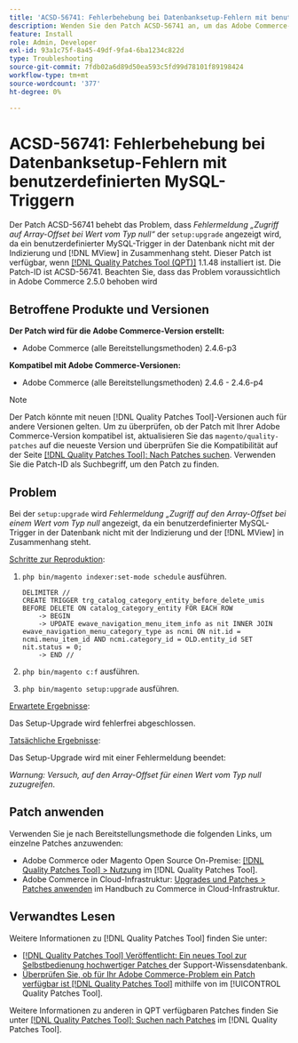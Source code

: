 ```yaml
---
title: 'ACSD-56741: Fehlerbehebung bei Datenbanksetup-Fehlern mit benutzerdefinierten MySQL-Triggern'
description: Wenden Sie den Patch ACSD-56741 an, um das Adobe Commerce-Problem zu beheben, bei dem während „setup:upgrade“ eine Fehlermeldung „Zugriff auf Array-Offset mit dem Wert null“ angezeigt wird, da ein benutzerdefinierter MySQL-Trigger in der Datenbank nicht mit der Indizierung und  [!DNL MView] in Zusammenhang steht.
feature: Install
role: Admin, Developer
exl-id: 93a1c75f-8a45-49df-9fa4-6ba1234c822d
type: Troubleshooting
source-git-commit: 7fdb02a6d89d50ea593c5fd99d78101f89198424
workflow-type: tm+mt
source-wordcount: '377'
ht-degree: 0%

---
```


# ACSD-56741: Fehlerbehebung bei Datenbanksetup-Fehlern mit benutzerdefinierten MySQL-Triggern

Der Patch ACSD-56741 behebt das Problem, dass *Fehlermeldung „Zugriff auf Array-Offset bei Wert vom Typ null“* der `setup:upgrade` angezeigt wird, da ein benutzerdefinierter MySQL-Trigger in der Datenbank nicht mit der Indizierung und [!DNL MView] in Zusammenhang steht. Dieser Patch ist verfügbar, wenn [[!DNL Quality Patches Tool (QPT)]](https://experienceleague.adobe.com/en/docs/commerce-operations/tools/quality-patches-tool/quality-patches-tool-to-self-serve-quality-patches) 1.1.48 installiert ist. Die Patch-ID ist ACSD-56741. Beachten Sie, dass das Problem voraussichtlich in Adobe Commerce 2.5.0 behoben wird

## Betroffene Produkte und Versionen

**Der Patch wird für die Adobe Commerce-Version erstellt:**

* Adobe Commerce (alle Bereitstellungsmethoden) 2.4.6-p3

**Kompatibel mit Adobe Commerce-Versionen:**

* Adobe Commerce (alle Bereitstellungsmethoden) 2.4.6 - 2.4.6-p4

>[!NOTE]
>
>Der Patch könnte mit neuen [!DNL Quality Patches Tool]-Versionen auch für andere Versionen gelten. Um zu überprüfen, ob der Patch mit Ihrer Adobe Commerce-Version kompatibel ist, aktualisieren Sie das `magento/quality-patches` auf die neueste Version und überprüfen Sie die Kompatibilität auf der Seite [[!DNL Quality Patches Tool]: Nach Patches suchen](https://experienceleague.adobe.com/tools/commerce-quality-patches/index.html). Verwenden Sie die Patch-ID als Suchbegriff, um den Patch zu finden.

## Problem

Bei der `setup:upgrade` wird *Fehlermeldung „Zugriff auf den Array-Offset bei einem Wert vom Typ null* angezeigt, da ein benutzerdefinierter MySQL-Trigger in der Datenbank nicht mit der Indizierung und der [!DNL MView] in Zusammenhang steht.

<u>Schritte zur Reproduktion</u>:

1. `php bin/magento indexer:set-mode schedule` ausführen.

   ```
   DELIMITER //
   CREATE TRIGGER trg_catalog_category_entity_before_delete_umis BEFORE DELETE ON catalog_category_entity FOR EACH ROW
       -> BEGIN
       -> UPDATE ewave_navigation_menu_item_info as nit INNER JOIN ewave_navigation_menu_category_type as ncmi ON nit.id = ncmi.menu_item_id AND ncmi.category_id = OLD.entity_id SET nit.status = 0;
       -> END //
   ```

1. `php bin/magento c:f` ausführen.
1. `php bin/magento setup:upgrade` ausführen.

<u>Erwartete Ergebnisse</u>:

Das Setup-Upgrade wird fehlerfrei abgeschlossen.

<u>Tatsächliche Ergebnisse</u>:

Das Setup-Upgrade wird mit einer Fehlermeldung beendet:

*Warnung: Versuch, auf den Array-Offset für einen Wert vom Typ null zuzugreifen*.

## Patch anwenden

Verwenden Sie je nach Bereitstellungsmethode die folgenden Links, um einzelne Patches anzuwenden:

* Adobe Commerce oder Magento Open Source On-Premise: [[!DNL Quality Patches Tool] > Nutzung](/help/tools/quality-patches-tool/usage.md) im [!DNL Quality Patches Tool].
* Adobe Commerce in Cloud-Infrastruktur: [Upgrades und Patches > Patches anwenden](https://experienceleague.adobe.com/docs/commerce-cloud-service/user-guide/develop/upgrade/apply-patches.html) im Handbuch zu Commerce in Cloud-Infrastruktur.

## Verwandtes Lesen

Weitere Informationen zu [!DNL Quality Patches Tool] finden Sie unter:

* [[!DNL Quality Patches Tool] Veröffentlicht: Ein neues Tool zur Selbstbedienung hochwertiger Patches ](https://experienceleague.adobe.com/en/docs/commerce-operations/tools/quality-patches-tool/quality-patches-tool-to-self-serve-quality-patches) der Support-Wissensdatenbank.
* [Überprüfen Sie, ob für Ihr Adobe Commerce-Problem ein Patch verfügbar ist [!DNL Quality Patches Tool]](/help/tools/quality-patches-tool/patches-available-in-qpt/check-patch-for-magento-issue-with-magento-quality-patches.md) mithilfe von im [!UICONTROL Quality Patches Tool].


Weitere Informationen zu anderen in QPT verfügbaren Patches finden Sie unter [[!DNL Quality Patches Tool]: Suchen nach Patches](https://experienceleague.adobe.com/tools/commerce-quality-patches/index.html) im [!DNL Quality Patches Tool].
